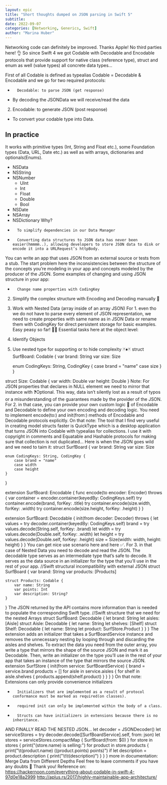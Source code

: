 ```yaml
---
layout: epic
title: "Short thoughts dumped on JSON parsing in Swift 5"
subtitle: 
date: 2022-09-07
categories: [Networking, Generics, Swift]
author: "Marina Huber"
---
```


Networking code can definitely be improved. Thanks Apple! No third parties here!
👌 So since Swift 4 we got Codable with Decodable and Encodable protocols that 
provide support for native class (reference type), struct and enum as well (value types) all concrete data types…



First of all Codable is defined as typealias Codable = Decodable & Encodable and we go for two required protocols:
* 		Decodable: to parse JSON (get response)
- By decoding the JSONData we will receive/read the data
2. Encodable: to generate JSON (post response)
- To convert your codable type into Data.

<!-- more -->

## In practice
It works with primitive types (Int, String and Float etc.), some Foundation types (Data, URL, Date etc.) as well as with arrays, dictionaries and optionals(Enums).
- NSData
- NSString
- NSNumber
	- UInt
	- Int
	- Float
	- Double
	- Bool
- NSDate
- NSArray
- NSDictionary
Why?
* 		To simplify dependencies in our Data Manager
* 		Converting data structures to JSON data has never been easier(hmmmm..), allowing developers to store JSON data to disk or encode it into a URLRequest’s httpBody.
You can write an app that uses JSON from an external source or tests from a stub. The start problem here the inconsistencies between the structure of the concepts you’re modeling in your app and concepts modeled by the producer of the JSON. Some examples of changing and using JSON structure in your app:
* 		Change name properties with CodingKey
2. Simplify the complex structure with Encoding and Decoding manually 📝
3. Work with Nested Data (array inside of an array JSON)
For 1. even tho we do not have to parse every element of JSON representation, we need to create properties with same name as in JSON Data or rename them with CodingKey for direct persistent storage for basic examples. Easy peasy so far! 🤠🤠
Essential tasks here at the object level:
1. Identify Objects
2. Use nested type for supporting or to hide complexity
🃏♦️🃏
struct SurfBoard: Codable {
    var brand: String
    var size: Size
    
    enum CodingKeys: String, CodingKey {
        case brand = "name"
        case size
    }
}

struct Size: Codable {
    var width: Double
    var height: Double
}
Note: For JSON properties that declares in NULL element we need to mirror that instance with ❓Optional. This way, data isn’t silently lost as a result of typos or a misunderstanding of the guarantees made by the provider of the JSON.
For 2. in that case, you can provide your own custom logic 📝 of Encodable and Decodable to define your own encoding and decoding logic. You need to implement encode(to:) and init(from:) methods of Encodable and Decodable protocols explicitly.
On that note:
The tool that I find very useful in creating model structs faster is QuickType which is a desktop application that turns JSON into Codable with typealias for collections. I use it with copyright in comments and Equatable and Hashable protocols for making sure that collection is not duplicated…
Here is when the JSON goes wild and we need to taim it:
struct SurfBoard {
    var brand: String
    var size: Size
    
    enum CodingKeys: String, CodingKey {
        case brand = "name"
        case width
        case height
    }
}

extension SurfBoard: Encodable {
    func encode(to encoder: Encoder) throws {
        var container = encoder.container(keyedBy: CodingKeys.self)
        try container.encode(brand, forKey: .title)
        try container.encode(size.width, forKey: .width)
        try container.encode(size.height, forKey: .height)
    }
}

extension SurfBoard: Decodable {
    init(from decoder: Decoder) throws {
        let values = try decoder.container(keyedBy: CodingKeys.self)
        brand = try values.decode(String.self, forKey: .brand)
        let width = try values.decode(Double.self, forKey: .width)
        let height = try values.decode(Double.self, forKey: .height)
        size = Size(width: width, height: height)
    }
}
You can get nice use scenario here and here ✅.
For 3. in that case of Nested Data you need to decode and read the JSON. The decodable type serves as an intermediate type that’s safe to decode. It serves as the data source in an initializer for the type that you’ll use in the rest of your app.
//Swift structural incompatibility with external JSON
struct SurfBoard {
    var brand: String
    var products: [Products]
    
    struct Products: Codable {
        var name: String
        var points: Int
        var description: String?
    }
}
The JSON returned by the API contains more information than is needed to populate the corresponding Swift type.
//Swift structure that we need for the nested Arrays
struct SurfBoard: Decodable {
    let brand: String
    let aisles: [Aisle]
    struct Aisle: Decodable {
        let name: String
        let shelves: [Shelf]
        struct Shelf: Decodable {
           let name: String
           let product: SurfStore.Product
        }
    }
}
The extension adds an initializer that takes a SurfBoardService instance and removes the unnecessary nesting by looping through and discarding the aisles and shelves.
To extract the data you need from the outer array, you write a type that mirrors the shape of the source JSON and mark it as Decodable. Then, write an initializer on the type you’ll use in the rest of your app that takes an instance of the type that mirrors the source JSON.
extension SurfStore {
    init(from service: SurfBoardService) {
         brand = service.brand
         products = []
         for aisle in service.aisles {
           for shelf in aisle.shelves {
             products.append(shelf.product)
            }
         }
     }
 }
On that note:
Extensions can only provide convenience initializers
* 		Initializers that are implemented as a result of protocol conformance must be marked as required(on classes).
* 		required init can only be implemented within the body of a class.
* 		Structs can have initializers in extensions because there is no inheritance.
AND FINALLY READ THE NESTED JSON…
let decoder = JSONDecoder()
let serviceStores = try decoder.decode([SurfBoardService].self,        from: json)
     let stores = serviceStores.compactMap { SurfBoard(from: $0) }
for store in stores {
     print("\(store.name) is selling:")
    for product in store.products { 
       print("\t\(product.name) (\(product.points) points)")
          if let description = product.description {
          print("\t\t\(description)")
     }
   }
}
more in documentation: Merge Data from Different Depths
Feel free to leave comments if you have any doubts 🙂 Thank you!
Reference on:
https://hackernoon.com/everything-about-codable-in-swift-4-97d0e18a2999
http://aplus.rs/2017/highly-maintainable-app-architecture/